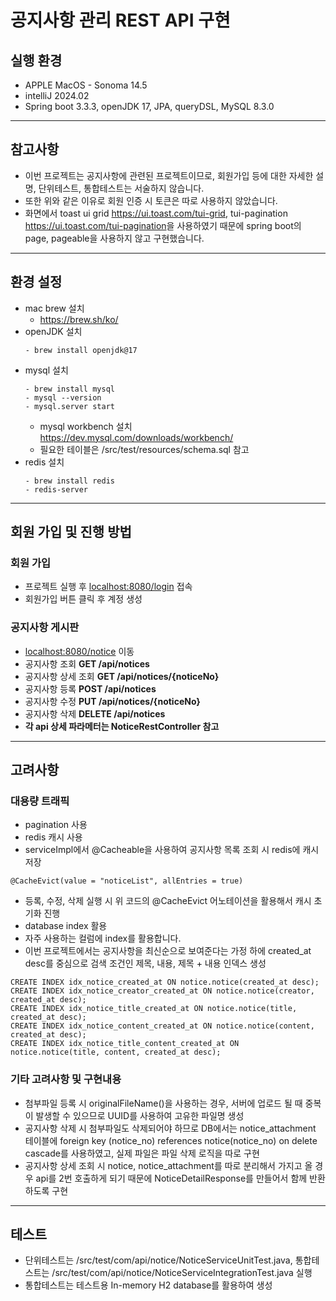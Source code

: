 # 공지사항 관리 REST API 구현

## 실행 환경
* APPLE MacOS - Sonoma 14.5
* intelliJ 2024.02
* Spring boot 3.3.3, openJDK 17, JPA, queryDSL, MySQL 8.3.0

----
## 참고사항
* 이번 프로젝트는 공지사항에 관련된 프로젝트이므로, 회원가입 등에 대한 자세한 설명, 단위테스트, 통합테스트는 서술하지 않습니다.
* 또한 위와 같은 이유로 회원 인증 시 토큰은 따로 사용하지 않았습니다.
* 화면에서 toast ui grid <https://ui.toast.com/tui-grid>, tui-pagination <https://ui.toast.com/tui-pagination>을 사용하였기 때문에 spring boot의 page, pageable을 사용하지 않고 구현했습니다.

----
## 환경 설정
* mac brew 설치
  * <https://brew.sh/ko/>
* openJDK 설치
  ```
  - brew install openjdk@17
  ```
* mysql 설치
  ```
  - brew install mysql
  - mysql --version
  - mysql.server start
  ```
  * mysql workbench 설치 <https://dev.mysql.com/downloads/workbench/>
  * 필요한 테이블은 /src/test/resources/schema.sql 참고
* redis 설치
  ```
  - brew install redis
  - redis-server
  ```

---
## 회원 가입 및 진행 방법
### 회원 가입
* 프로젝트 실행 후 <localhost:8080/login> 접속
* 회원가입 버튼 클릭 후 계정 생성
### 공지사항 게시판
* <localhost:8080/notice> 이동
 * 공지사항 조회 **GET /api/notices**
 * 공지사항 상세 조회 **GET /api/notices/{noticeNo}**
 * 공지사항 등록 **POST /api/notices**
 * 공지사항 수정 **PUT /api/notices/{noticeNo}**
 * 공지사항 삭제 **DELETE /api/notices**
 * **각 api 상세 파라메터는 NoticeRestController 참고**

---
## 고려사항
### 대용량 트래픽
* pagination 사용
* redis 캐시 사용
 * serviceImpl에서 @Cacheable을 사용하여 공지사항 목록 조회 시 redis에 캐시 저장 
  ```
  @CacheEvict(value = "noticeList", allEntries = true)
  ```
 * 등록, 수정, 삭제 실행 시 위 코드의 @CacheEvict 어노테이션을 활용해서 캐시 초기화 진행
* database index 활용
 * 자주 사용하는 컬럼에 index를 활용합니다.
 * 이번 프로젝트에서는 공지사항을 최신순으로 보여준다는 가정 하에 created_at desc를 중심으로 검색 조건인 제목, 내용, 제목 + 내용 인덱스 생성
  ```
  CREATE INDEX idx_notice_created_at ON notice.notice(created_at desc);
  CREATE INDEX idx_notice_creator_created_at ON notice.notice(creator, created_at desc);
  CREATE INDEX idx_notice_title_created_at ON notice.notice(title, created_at desc);
  CREATE INDEX idx_notice_content_created_at ON notice.notice(content, created_at desc);
  CREATE INDEX idx_notice_title_content_created_at ON notice.notice(title, content, created_at desc);
  ```
### 기타 고려사항 및 구현내용
* 첨부파일 등록 시 originalFileName()을 사용하는 경우, 서버에 업로드 될 때 중복이 발생할 수 있으므로 UUID를 사용하여 고유한 파일명 생성
* 공지사항 삭제 시 첨부파일도 삭제되어야 하므로 DB에서는 notice_attachment 테이블에 foreign key (notice_no) references notice(notice_no) on delete cascade를 사용하였고, 실제 파일은 파일 삭제 로직을 따로 구현
* 공지사항 상세 조회 시 notice, notice_attachment를 따로 분리해서 가지고 올 경우 api를 2번 호출하게 되기 때문에 NoticeDetailResponse를 만들어서 함께 반환하도록 구현
---
## 테스트
* 단위테스트는 /src/test/com/api/notice/NoticeServiceUnitTest.java, 통합테스트는 /src/test/com/api/notice/NoticeServiceIntegrationTest.java 실행
* 통합테스트는 테스트용 In-memory H2 database를 활용하여 생성
